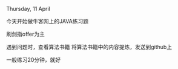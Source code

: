 Thursday, 11 April

今天开始做牛客网上的JAVA练习题


刷剑指offer为主

遇到问题时，查看算法书籍
将算法书籍中的内容提炼，发送到github上

一般练习20分钟，就好